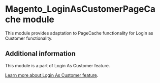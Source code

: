 # Magento_LoginAsCustomerPageCache module

This module provides adaptation to PageCache functionality for Login as Customer functionality.

## Additional information

This module is a part of Login As Customer feature.

[Learn more about Login As Customer feature](https://docs.magento.com/user-guide/customers/login-as-customer.html).
